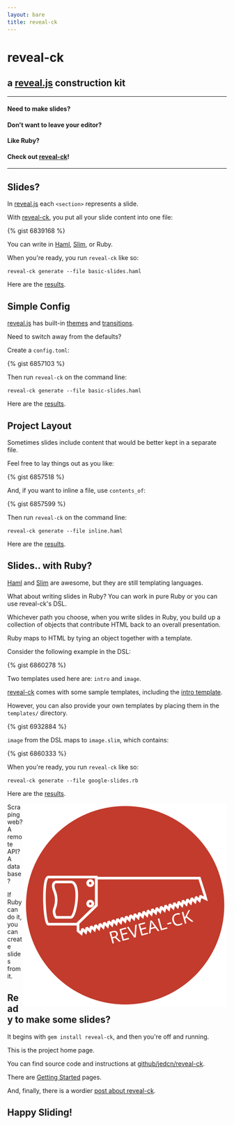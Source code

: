 ```yaml
---
layout: bare
title: reveal-ck
---
```


# reveal-ck
## a [reveal.js][reveal-js] construction kit

* * *

#### Need to make slides?
#### Don't want to leave your editor?
#### Like Ruby?
#### Check out [reveal-ck][reveal-ck]!

* * *

## Slides?

In [reveal.js][reveal-js] each `<section>` represents a slide.

With [reveal-ck][reveal-ck], you put all your slide content into one
file:

{% gist 6839168 %}

You can write in [Haml][haml], [Slim][slim], or Ruby.

When you're ready, you run `reveal-ck` like so:

```
reveal-ck generate --file basic-slides.haml
```

Here are the [results][basic-slides].

## Simple Config

[reveal.js][reveal-js] has built-in [themes][reveal-js-themes] and
[transitions][reveal-js-transitions].

Need to switch away from the defaults?

Create a `config.toml`:

{% gist 6857103 %}

Then run `reveal-ck` on the command line:

```
reveal-ck generate --file basic-slides.haml
```

Here are the [results][basic-configured-slides].

## Project Layout

Sometimes slides include content that would be better kept in a
separate file.

Feel free to lay things out as you like:

{% gist 6857518 %}

And, if you want to inline a file, use `contents_of`:

{% gist 6857599 %}

Then run `reveal-ck` on the command line:

```
reveal-ck generate --file inline.haml
```

Here are the [results][inline-slides].

## Slides.. with Ruby?

[Haml][haml] and [Slim][slim] are awesome, but they are still
templating languages.

What about writing slides in Ruby? You can work in pure Ruby or you
can use reveal-ck's DSL.

Whichever path you choose, when you write slides in Ruby, you build up
a collection of objects that contribute HTML back to an overall
presentation.

Ruby maps to HTML by tying an object together with a template.

Consider the following example in the DSL:

{% gist 6860278 %}

Two templates used here are: `intro` and `image`.

[reveal-ck][reveal-ck] comes with some sample templates, including the
[intro template][reveal-ck-intro-template].

However, you can also provide your own templates by placing them in
the `templates/` directory.

{% gist 6932884 %}

`image` from the DSL maps to `image.slim`, which contains:

{% gist 6860333 %}

When you're ready, you run `reveal-ck` like so:

```
reveal-ck generate --file google-slides.rb
```

Here are the [results][google-slides].

<img src="images/ck-logo-saw.svg" alt="RevealCK" style="float: right;" />

Scraping web? A remote API? A database?

If Ruby can do it, you can create slides from it.

## Ready to make some slides?

It begins with `gem install reveal-ck`, and then you're off and
running.

This is the project home page.

You can find source code and instructions at
[github/jedcn/reveal-ck][reveal-ck].

There are [Getting Started][reveal-ck-getting-started] pages.

And, finally, there is a wordier
[post about reveal-ck][jedcn-reveal-ck].

## Happy Sliding!

[basic-configured-slides]: http://jedcn.github.io/reveal-ck-example/basic-configured-slides
[basic-slides]: http://jedcn.github.io/reveal-ck-example/basic-slides
[google-slides]: http://jedcn.github.io/reveal-ck-example/google-slides
[haml]: http://haml.info/
[inline-slides]: http://jedcn.github.io/reveal-ck-example/inline-slides
[jedcn-reveal-ck]: http://jedcn.com/posts/reveal-ck/
[reveal-ck-getting-started]: https://github.com/jedcn/reveal-ck/blob/master/doc/getting_started.md
[reveal-ck-intro-template]: https://github.com/jedcn/reveal-ck/blob/master/templates/intro.slim
[reveal-ck]: https://github.com/jedcn/reveal-ck
[reveal-js-themes]: http://lab.hakim.se/reveal-js/#/themes
[reveal-js-transitions]: http://lab.hakim.se/reveal-js/#/transitions
[reveal-js]: http://lab.hakim.se/reveal-js/#/
[slim]: http://slim-lang.com/
